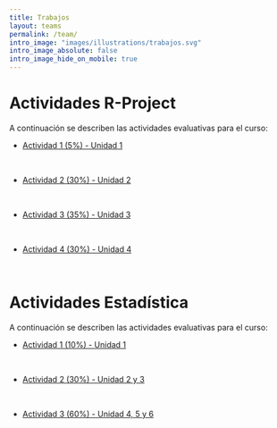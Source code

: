 ```yaml
---
title: Trabajos
layout: teams
permalink: /team/
intro_image: "images/illustrations/trabajos.svg"
intro_image_absolute: false
intro_image_hide_on_mobile: true
---
```


# Actividades R-Project

A continuación se describen las actividades evaluativas para el curso:

- [Actividad 1 (5%) - Unidad 1](https://rproject-udea.netlify.app/temas/04-vectores-r/04-vectores-r#9)
<br>

- [Actividad 2 (30%) - Unidad 2](/actividades/Actividad-02/Actividad-02.html)
<br>
  
- [Actividad 3 (35%) - Unidad 3](/actividades/Actividad-03/Actividad-03.html)
<br>

- [Actividad 4 (30%) - Unidad 4](/actividades/Actividad-04/Actividad-04.html)
<br>

# Actividades Estadística

A continuación se describen las actividades evaluativas para el curso:

- [Actividad 1 (10%) - Unidad 1](/actividades/Statistics/Actividad-01/Actividad-01.html)
<br>

- [Actividad 2 (30%) - Unidad 2 y 3](/actividades/Statistics/Actividad-02/actividad-02.html)
<br>

- [Actividad 3 (60%) - Unidad 4, 5 y 6](/actividades/Statistics/Actividad-03/actividad-03.html)
<br>